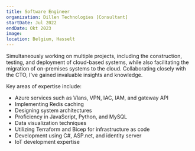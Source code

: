 ```yaml
---
title: Software Engineer
organization: Dillen Technologies [Consultant]
startDate: Jul 2022
endDate: Okt 2023
image:
location: Belgium, Hasselt
---
```


Simultaneously working on multiple projects, including the construction, testing, and deployment of cloud-based systems, while also facilitating the migration of on-premises systems to the cloud. Collaborating closely with the CTO, I've gained invaluable insights and knowledge.

Key areas of expertise include:

- Azure services such as Vlans, VPN, IAC, IAM, and gateway API
- Implementing Redis caching
- Designing system architectures
- Proficiency in JavaScript, Python, and MySQL
- Data visualization techniques
- Utilizing Terraform and Bicep for infrastructure as code
- Development using C#, ASP.net, and identity server
- IoT development expertise
